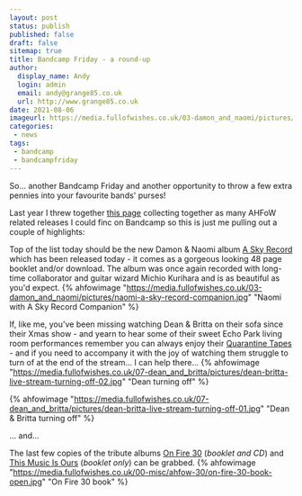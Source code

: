 ```yaml
---
layout: post
status: publish
published: false 
draft: false
sitemap: true
title: Bandcamp Friday - a round-up
author:
  display_name: Andy
  login: admin
  email: andy@grange85.co.uk
  url: http://www.grange85.co.uk
date: 2021-08-06 
imageurl: https://media.fullofwishes.co.uk/03-damon_and_naomi/pictures/naomi-a-sky-record-companion.jpg
categories:
 - news
tags:
 - bandcamp
 - bandcampfriday
---
```

So... another Bandcamp Friday and another opportunity to throw a few extra pennies into your favourite bands' purses!

Last year I threw together [this page](/articles/bandcamp-releases/) collecting together as many AHFoW related releases I could finc on Bandcamp so this is just me pulling out a couple of highlights:

<!--more-->

Top of the list today should be the new Damon & Naomi album [A Sky Record](https://damonandnaomi.bandcamp.com/album/a-sky-record) which has been released today - it comes as a gorgeous looking 48 page booklet and/or download. The album was once again recorded with long-time collaborator and guitar wizard Michio Kurihara and is as beautiful as you'd expect.
{% ahfowimage "https://media.fullofwishes.co.uk/03-damon_and_naomi/pictures/naomi-a-sky-record-companion.jpg" "Naomi with A Sky Record Companion" %}

If, like me, you've been missing watching Dean & Britta on their sofa since their Xmas show - and yearn to hear some of their sweet Echo Park living room performances remember you can always enjoy their [Quarantine Tapes](https://deanandbritta.bandcamp.com/album/quarantine-tapes) - and if you need to accompany it with the joy of watching them struggle to turn of at the end of the stream... I can help there...
{% ahfowimage "https://media.fullofwishes.co.uk/07-dean_and_britta/pictures/dean-britta-live-stream-turning-off-02.jpg" "Dean turning off" %}

{% ahfowimage "https://media.fullofwishes.co.uk/07-dean_and_britta/pictures/dean-britta-live-stream-turning-off-01.jpg" "Dean & Britta turning off" %}

... and... 

The last few copies of the tribute albums [On Fire 30](https://aheadfullofwishes.bandcamp.com/album/on-fire-30) (_booklet and CD_) and [This Music Is Ours](https://aheadfullofwishes.bandcamp.com/merch/this-music-is-ours-booklet-and-download) (_booklet only_) can be grabbed.
{% ahfowimage "https://media.fullofwishes.co.uk/00-misc/ahfow-30/on-fire-30-book-open.jpg" "On Fire 30 book" %}
